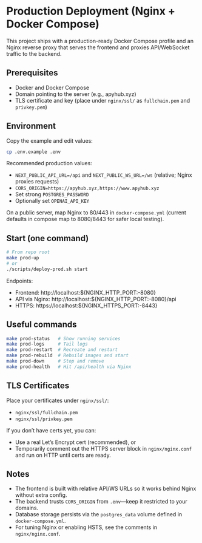 # Production Deployment (Nginx + Docker Compose)

This project ships with a production-ready Docker Compose profile and an Nginx reverse proxy that serves the frontend and proxies API/WebSocket traffic to the backend.

## Prerequisites

- Docker and Docker Compose
- Domain pointing to the server (e.g., apyhub.xyz)
- TLS certificate and key (place under `nginx/ssl/` as `fullchain.pem` and `privkey.pem`)

## Environment

Copy the example and edit values:

```bash
cp .env.example .env
```

Recommended production values:
- `NEXT_PUBLIC_API_URL=/api` and `NEXT_PUBLIC_WS_URL=/ws` (relative; Nginx proxies requests)
- `CORS_ORIGIN=https://apyhub.xyz,https://www.apyhub.xyz`
- Set strong `POSTGRES_PASSWORD`
- Optionally set `OPENAI_API_KEY`

On a public server, map Nginx to 80/443 in `docker-compose.yml` (current defaults in compose map to 8080/8443 for safer local testing).

## Start (one command)

```bash
# From repo root
make prod-up
# or
./scripts/deploy-prod.sh start
```

Endpoints:
- Frontend: http://localhost:${NGINX_HTTP_PORT:-8080}
- API via Nginx: http://localhost:${NGINX_HTTP_PORT:-8080}/api
- HTTPS: https://localhost:${NGINX_HTTPS_PORT:-8443}

## Useful commands

```bash
make prod-status   # Show running services
make prod-logs     # Tail logs
make prod-restart  # Recreate and restart
make prod-rebuild  # Rebuild images and start
make prod-down     # Stop and remove
make prod-health   # Hit /api/health via Nginx
```

## TLS Certificates

Place your certificates under `nginx/ssl/`:
- `nginx/ssl/fullchain.pem`
- `nginx/ssl/privkey.pem`

If you don’t have certs yet, you can:
- Use a real Let’s Encrypt cert (recommended), or
- Temporarily comment out the HTTPS server block in `nginx/nginx.conf` and run on HTTP until certs are ready.

## Notes

- The frontend is built with relative API/WS URLs so it works behind Nginx without extra config.
- The backend trusts `CORS_ORIGIN` from `.env`—keep it restricted to your domains.
- Database storage persists via the `postgres_data` volume defined in `docker-compose.yml`.
- For tuning Nginx or enabling HSTS, see the comments in `nginx/nginx.conf`.
